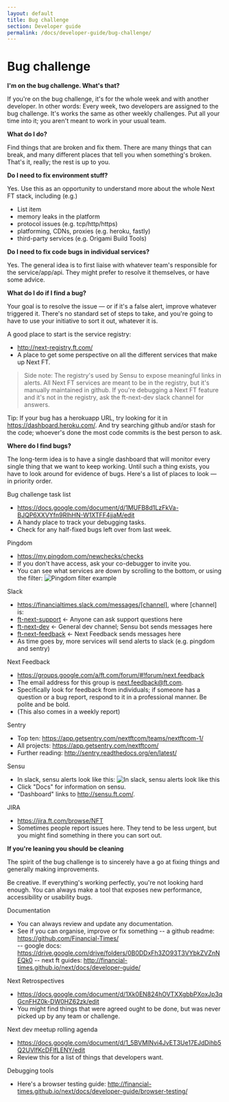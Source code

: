 ```yaml
---
layout: default
title: Bug challenge
section: Developer guide
permalink: /docs/developer-guide/bug-challenge/
---
```


# Bug challenge

**I'm on the bug challenge. What's that?**

If you're on the bug challenge, it's for the whole week and with another developer. In other words: Every week, two developers are assigned to the bug challenge. It's works the same as other weekly challenges. Put all your time into it; you aren't meant to work in your usual team.

**What do I do?**

Find things that are broken and fix them. There are many things that can break, and many different places that tell you when something's broken. That's it, really; the rest is up to you.

**Do I need to fix environment stuff?**

Yes. Use this as an opportunity to understand more about the whole Next FT stack, including (e.g.) 

 - List item
 - memory leaks in the platform 
 - protocol issues (e.g. tcp/http/https)
 - platforming, CDNs, proxies (e.g. heroku, fastly)
 - third-party services (e.g. Origami Build Tools) 

**Do I need to fix code bugs in individual services?**

Yes. The general idea is to first liaise with whatever team's responsible for the service/app/api. They might prefer to resolve it themselves, or have some advice. 

**What do I do if I find a bug?**

Your goal is to resolve the issue — or if it's a false alert, improve whatever triggered it. There's no standard set of steps to take, and  you're going to have to use your initiative to sort it out, whatever it is. 

A good place to start is the service registry:

 - http://next-registry.ft.com/ 
 - A place to get some perspective on all the different services that make up Next FT. 

> Side note: The registry's used by Sensu to expose meaningful links in alerts. All Next FT services are meant to be in the registry, but it's manually maintained in github. If you're debugging a Next FT feature and it's not in the registry, ask the ft-next-dev slack channel for answers.

Tip: If your bug has a herokuapp URL, try looking for it in https://dashboard.heroku.com/. And try searching github and/or stash for the code; whoever's done the most code commits is the best person to ask. 

**Where do I find bugs?**

The long-term idea is to have a single dashboard that will monitor every single thing that we want to keep working. Until such a thing exists, you have to look around for evidence of bugs. Here's a list of places to look — in priority order.

Bug challenge task list

 - https://docs.google.com/document/d/1MUFB8d1LzFkVa-BJQP6XXVYfn9RlhHN-W1XTFF4jjaM/edit
 - A handy place to track your debugging tasks.  
 - Check for any half-fixed bugs left over from last week.

Pingdom 

 - https://my.pingdom.com/newchecks/checks 
 - If you don't have access, ask your co-debugger to invite you.
 - You can see what services are down by scrolling to the bottom, or using the filter:
 ![Pingdom filter example](http://next-geebee.ft.com/assets/bug-challenge/pingdom.png)
 
Slack

 - https://financialtimes.slack.com/messages/[channel], where [channel] is:
 - [ft-next-support](https://financialtimes.slack.com/messages/ft-next-support) ← Anyone can ask support questions here
 - [ft-next-dev](https://financialtimes.slack.com/messages/ft-next-dev) ← General dev channel; Sensu bot sends messages here
 - [ft-next-feedback](https://financialtimes.slack.com/messages/ft-next-feedback) ← Next Feedback sends messages here
 - As time goes by, more services will send alerts to slack (e.g. pingdom and sentry)

Next Feedback 

 - https://groups.google.com/a/ft.com/forum/#!forum/next.feedback 
 - The email address for this group is next.feedback@ft.com. 
 - Specifically look for feedback from individuals; if someone has a question or a bug report, respond to it in a professional manner. Be polite and be bold.
 - (This also comes in a weekly report)

Sentry

 - Top ten: https://app.getsentry.com/nextftcom/teams/nextftcom-1/ 
 - All projects: https://app.getsentry.com/nextftcom/ 
 - Further reading: http://sentry.readthedocs.org/en/latest/ 

Sensu

 - In slack, sensu alerts look like this:
  ![In slack, sensu alerts look like this](http://next-geebee.ft.com/assets/bug-challenge/sensu-slack.png)
 - Click "Docs" for information on sensu. 
 - "Dashboard" links to http://sensu.ft.com/. 

JIRA

 - https://jira.ft.com/browse/NFT 
 - Sometimes people report issues here. They tend to be less urgent, but you might find something in there you can sort out.

**If you're leaning you should be cleaning**

The spirit of the bug challenge is to sincerely have a go at fixing things and generally making improvements. 

Be creative. If everything's working perfectly, you're not looking hard enough. You can always make a tool that exposes new performance, accessibility or usability bugs. 

Documentation

 - You can always review and update any documentation. 
 - See if you can organise, improve or fix something
 -- a github readme: https://github.com/Financial-Times/  
 -- google docs: https://drive.google.com/drive/folders/0B0DDxFh3ZO93T3VYbkZVZnNEQk0
 -- next ft guides: http://financial-times.github.io/next/docs/developer-guide/

Next Retrospectives

 - https://docs.google.com/document/d/1Xk0EN824hOVTXXgbbPXoxJp3qGcnFHZ0k-DW0HZ62zk/edit 
 - You might find things that were agreed ought to be done, but was never picked up by any team or challenge. 

Next dev meetup rolling agenda

 - https://docs.google.com/document/d/1_5BVMINvi4JvET3Ue17EJdDihb5Q2UVlfKcDFlfLENY/edit 
 - Review this for a list of things that developers want.

Debugging tools

 - Here's a browser testing guide: http://financial-times.github.io/next/docs/developer-guide/browser-testing/

